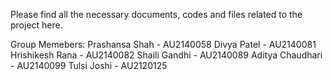 Please find all the necessary documents, codes and files related to the project here.

Group Memebers:
Prashansa Shah - AU2140058
Divya Patel -  AU2140081
Hrishikesh Rana - AU2140082
Shaili Gandhi - AU2140089
Aditya Chaudhari - AU2140099
Tulsi Joshi -  AU2120125
